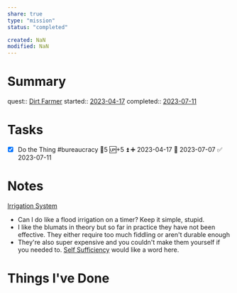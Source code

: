 ```yaml
---
share: true
type: "mission"
status: "completed"

created: NaN 
modified: NaN
---
```

 
# Summary
quest:: [Dirt Farmer](./Dirt%20Farmer.md)
started:: [2023-04-17](../../00%20-%20Life%20Management%20System/09%20-%20Daily%20Notes/2023-04-17.md)
completed:: [2023-07-11](../../00%20-%20Life%20Management%20System/09%20-%20Daily%20Notes/2023-07-11.md)
# Tasks
- [x] Do the Thing #bureaucracy 🥄5 🆙+5 ⏫ ➕ 2023-04-17 🛫 2023-07-07 ✅ 2023-07-11
# Notes
[Irrigation System](./Irrigation%20System.md)
- Can I do like a flood irrigation on a timer? Keep it simple, stupid.
- I like the blumats in theory but so far in practice they have not been effective. They either require too much fiddling or aren't durable enough 
- They're also super expensive and you couldn't make them yourself if you needed to. [Self Sufficiency](07%20-%20Self%20Sufficiency.md) would like a word here.
# Things I've Done